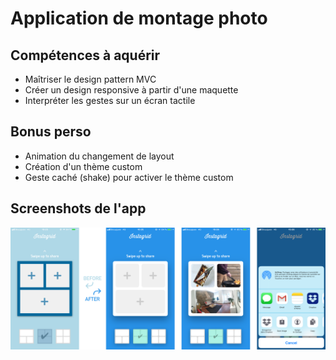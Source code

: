# Application de montage photo

## Compétences à aquérir

- Maîtriser le design pattern MVC
- Créer un design responsive à partir d'une maquette
- Interpréter les gestes sur un écran tactile

## Bonus perso

- Animation du changement de layout
- Création d'un thème custom
- Geste caché (shake) pour activer le thème custom

## Screenshots de l'app

![Screenshots de l'app Baluchon](screenshot/instagrid.png)
